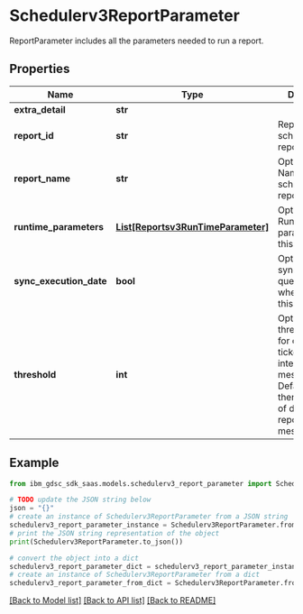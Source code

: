 # Schedulerv3ReportParameter

ReportParameter includes all the parameters needed to run a report.

## Properties

Name | Type | Description | Notes
------------ | ------------- | ------------- | -------------
**extra_detail** | **str** |  | [optional] 
**report_id** | **str** | Report ID for the scheduled report. | [optional] 
**report_name** | **str** | Optional: Report Name for the scheduled report. | [optional] 
**runtime_parameters** | [**List[Reportsv3RunTimeParameter]**](Reportsv3RunTimeParameter.md) | Optional: Runtime parameters for this report. | [optional] 
**sync_execution_date** | **bool** | Optional: Flag if sync query_from_date when running this report. | [optional] 
**threshold** | **int** | Optional: threshold count for creating tickets or other integration messages. Default is 1. If there is one row of data from a report, send message. | [optional] 

## Example

```python
from ibm_gdsc_sdk_saas.models.schedulerv3_report_parameter import Schedulerv3ReportParameter

# TODO update the JSON string below
json = "{}"
# create an instance of Schedulerv3ReportParameter from a JSON string
schedulerv3_report_parameter_instance = Schedulerv3ReportParameter.from_json(json)
# print the JSON string representation of the object
print(Schedulerv3ReportParameter.to_json())

# convert the object into a dict
schedulerv3_report_parameter_dict = schedulerv3_report_parameter_instance.to_dict()
# create an instance of Schedulerv3ReportParameter from a dict
schedulerv3_report_parameter_from_dict = Schedulerv3ReportParameter.from_dict(schedulerv3_report_parameter_dict)
```
[[Back to Model list]](../README.md#documentation-for-models) [[Back to API list]](../README.md#documentation-for-api-endpoints) [[Back to README]](../README.md)


